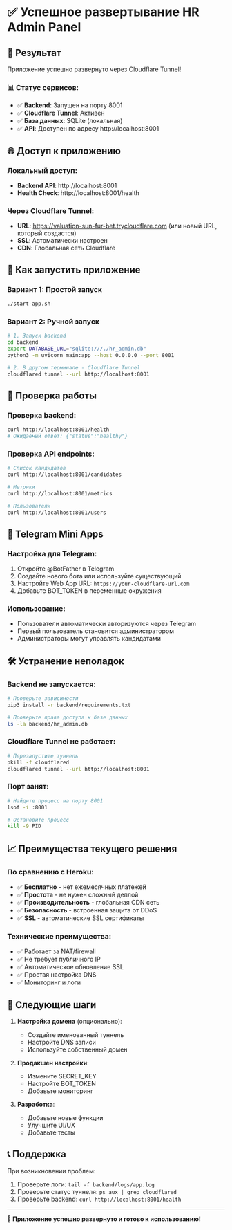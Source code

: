 # ✅ Успешное развертывание HR Admin Panel

## 🎉 Результат

Приложение успешно развернуто через Cloudflare Tunnel!

### 📊 Статус сервисов:
- ✅ **Backend**: Запущен на порту 8001
- ✅ **Cloudflare Tunnel**: Активен
- ✅ **База данных**: SQLite (локальная)
- ✅ **API**: Доступен по адресу http://localhost:8001

## 🌐 Доступ к приложению

### Локальный доступ:
- **Backend API**: http://localhost:8001
- **Health Check**: http://localhost:8001/health

### Через Cloudflare Tunnel:
- **URL**: https://valuation-sun-fur-bet.trycloudflare.com (или новый URL, который создастся)
- **SSL**: Автоматически настроен
- **CDN**: Глобальная сеть Cloudflare

## 🚀 Как запустить приложение

### Вариант 1: Простой запуск
```bash
./start-app.sh
```

### Вариант 2: Ручной запуск
```bash
# 1. Запуск backend
cd backend
export DATABASE_URL="sqlite:///./hr_admin.db"
python3 -m uvicorn main:app --host 0.0.0.0 --port 8001

# 2. В другом терминале - Cloudflare Tunnel
cloudflared tunnel --url http://localhost:8001
```

## 🔧 Проверка работы

### Проверка backend:
```bash
curl http://localhost:8001/health
# Ожидаемый ответ: {"status":"healthy"}
```

### Проверка API endpoints:
```bash
# Список кандидатов
curl http://localhost:8001/candidates

# Метрики
curl http://localhost:8001/metrics

# Пользователи
curl http://localhost:8001/users
```

## 📱 Telegram Mini Apps

### Настройка для Telegram:
1. Откройте @BotFather в Telegram
2. Создайте нового бота или используйте существующий
3. Настройте Web App URL: `https://your-cloudflare-url.com`
4. Добавьте BOT_TOKEN в переменные окружения

### Использование:
- Пользователи автоматически авторизуются через Telegram
- Первый пользователь становится администратором
- Администраторы могут управлять кандидатами

## 🛠 Устранение неполадок

### Backend не запускается:
```bash
# Проверьте зависимости
pip3 install -r backend/requirements.txt

# Проверьте права доступа к базе данных
ls -la backend/hr_admin.db
```

### Cloudflare Tunnel не работает:
```bash
# Перезапустите туннель
pkill -f cloudflared
cloudflared tunnel --url http://localhost:8001
```

### Порт занят:
```bash
# Найдите процесс на порту 8001
lsof -i :8001

# Остановите процесс
kill -9 PID
```

## 📈 Преимущества текущего решения

### По сравнению с Heroku:
- ✅ **Бесплатно** - нет ежемесячных платежей
- ✅ **Простота** - не нужен сложный деплой
- ✅ **Производительность** - глобальная CDN сеть
- ✅ **Безопасность** - встроенная защита от DDoS
- ✅ **SSL** - автоматические SSL сертификаты

### Технические преимущества:
- ✅ Работает за NAT/firewall
- ✅ Не требует публичного IP
- ✅ Автоматическое обновление SSL
- ✅ Простая настройка DNS
- ✅ Мониторинг и логи

## 🎯 Следующие шаги

1. **Настройка домена** (опционально):
   - Создайте именованный туннель
   - Настройте DNS записи
   - Используйте собственный домен

2. **Продакшен настройки**:
   - Измените SECRET_KEY
   - Настройте BOT_TOKEN
   - Добавьте мониторинг

3. **Разработка**:
   - Добавьте новые функции
   - Улучшите UI/UX
   - Добавьте тесты

## 📞 Поддержка

При возникновении проблем:
1. Проверьте логи: `tail -f backend/logs/app.log`
2. Проверьте статус туннеля: `ps aux | grep cloudflared`
3. Проверьте backend: `curl http://localhost:8001/health`

---

**🎉 Приложение успешно развернуто и готово к использованию!** 